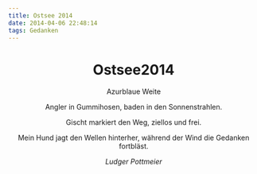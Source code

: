 ```yaml
---
title: Ostsee 2014
date: 2014-04-06 22:48:14
tags: Gedanken
---
```

<center>

# Ostsee2014

Azurblaue Weite

Angler in Gummihosen,
baden in den Sonnenstrahlen.

Gischt markiert den Weg,
ziellos und frei.

Mein Hund jagt den Wellen hinterher,
während der Wind die Gedanken fortbläst.

_Ludger Pottmeier_
</center>

